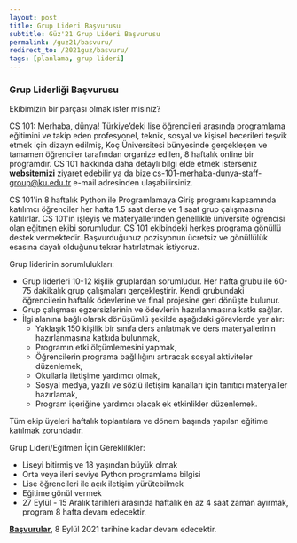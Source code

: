 ```yaml
---
layout: post
title: Grup Lideri Başvurusu
subtitle: Güz'21 Grup Lideri Başvurusu
permalink: /guz21/basvuru/
redirect_to: /2021guz/basvuru/
tags: [planlama, grup lideri]
---
```


### Grup Liderliği Başvurusu

Ekibimizin bir parçası olmak ister misiniz?

CS 101: Merhaba, dünya! Türkiye’deki lise öğrencileri arasında programlama eğitimini ve takip eden profesyonel, teknik, sosyal ve kişisel becerileri teşvik etmek için dizayn edilmiş, Koç Üniversitesi bünyesinde gerçekleşen ve tamamen öğrenciler tarafından organize edilen, 8 haftalık online bir programdır. CS 101 hakkında daha detaylı bilgi elde etmek isterseniz [**websitemizi**](https://lnkd.in/diQUEtJC) ziyaret edebilir ya da bize cs-101-merhaba-dunya-staff-group@ku.edu.tr e-mail adresinden ulaşabilirsiniz.

CS 101'in 8 haftalık Python ile Programlamaya Giriş programı kapsamında katılımcı öğrenciler her hafta 1.5 saat derse ve 1 saat grup çalışmasına katılırlar. CS 101'in işleyiş ve materyallerinden genellikle üniversite öğrencisi olan eğitmen ekibi sorumludur. CS 101 ekibindeki herkes programa gönüllü destek vermektedir. Başvurduğunuz pozisyonun ücretsiz ve gönüllülük esasına dayalı olduğunu tekrar hatırlatmak istiyoruz.

Grup liderinin sorumlulukları:
- Grup liderleri 10-12 kişilik gruplardan sorumludur. Her hafta grubu ile 60-75 dakikalık grup çalışmaları gerçekleştirir. Kendi grubundaki öğrencilerin haftalık ödevlerine ve final projesine geri dönüşte bulunur.
- Grup çalışması egzersizlerinin ve ödevlerin hazırlanmasına katkı sağlar.
- İlgi alanına bağlı olarak dönüşümlü şekilde aşağıdaki görevlerde yer alır:
   - Yaklaşık 150 kişilik bir sınıfa ders anlatmak ve ders materyallerinin hazırlanmasına katkıda bulunmak,
   - Programın etki ölçümlemesini yapmak,
   - Öğrencilerin programa bağlılığını artıracak sosyal aktiviteler düzenlemek,
   - Okullarla iletişime yardımcı olmak,
   - Sosyal medya, yazılı ve sözlü iletişim kanalları için tanıtıcı materyaller hazırlamak,
   - Program içeriğine yardımcı olacak ek etkinlikler düzenlemek.

Tüm ekip üyeleri haftalık toplantılara ve dönem başında yapılan eğitime katılmak zorundadır.

Grup Lideri/Eğitmen İçin Gereklilikler:
- Liseyi bitirmiş ve 18 yaşından büyük olmak
- Orta veya ileri seviye Python programlama bilgisi
- Lise öğrencileri ile açık iletişim yürütebilmek
- Eğitime gönül vermek
- 27 Eylül - 15 Aralık tarihleri arasında haftalık en az 4 saat zaman ayırmak, program 8 hafta devam edecektir.

[**Başvurular**](https://docs.google.com/forms/d/e/1FAIpQLSepIYAHUeGCYdGxTclq1MC8xO2JRYGpXDShHn1tJP15KkHl_w/viewform), 8 Eylül 2021 tarihine kadar devam edecektir.
 
